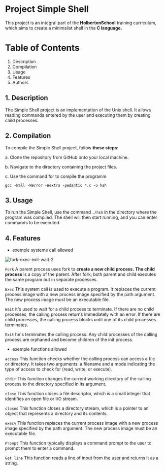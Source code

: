 

# Project Simple Shell

This project is an integral part of the **HolbertonSchool** training curriculum, which aims to create a minimalist shell in the **C language.**

# Table of Contents

1. Description
2. Compilation
3. Usage
4. Features
5. Authors


## 1. Description

The Simple Shell project is an implementation of the Unix shell. It allows reading commands entered by the user and executing them by creating child processes.



## 2. Compilation
To compile the Simple Shell project, follow **these steps:**

a. Clone the repository from GitHub onto your local machine.

b. Navigate to the directory containing the project files.

c. Use the command for to compile the programm

`gcc -Wall -Werror -Wextra -pedantic *.c -o hsh`


## 3. Usage

To run the Simple Shell, use the command `./hsh` in the directory where the program was compiled. The shell will then start running, and you can enter commands to be executed.

## 4. Features
- exemple systeme call allowed

![fork-exec-exit-wait-2](https://user-images.githubusercontent.com/122387449/234001269-64adb8d6-91cf-4fe7-91ae-bc8c1f0c776f.png)

  `Fork`
    A parent process uses fork to **create a new child process.**
    **The child process**  is a copy of the parent.
    After fork, both parent and child executes the same program but in separate processes.

  `Exec`
	This system call is used to execute a program.
      It replaces the current process image with a new process image specified by the path argument.
      The new process image must be an executable file.

  `Wait`
      it's used to wait for a child process to terminate. If there are no child processes, the calling process returns immediately with an error.
      If there are child processes, the calling process blocks until one of its child processes terminates.

  `Exit`
      he's terminates the calling process.
      Any child processes of the calling process are orphaned and become children of the init process.



  - exemple functions allowed

   `access`
	This function checks whether the calling process can access a file or directory. It takes two arguments: a filename and a mode indicating the type of access to check for (read, write, or execute).

   `chdir`
	This function changes the current working directory of the calling process to the directory specified in its argument.

   `close`
	This function closes a file descriptor, which is a small integer that identifies an open file or I/O stream.

   `closed`
	This function closes a directory stream, which is a pointer to an object that represents a directory and its contents.

   `execv`
	This function replaces the current process image with a new process image specified by the path argument. The new process image must be an executable file.

   `Prompt`
	This function typically displays a command prompt to the user to prompt them to enter a command.

   `Get line`
	This function reads a line of input from the user and returns it as a string.
